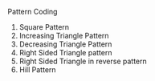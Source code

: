 Pattern Coding
1. Square Pattern
2. Increasing Triangle Pattern
3. Decreasing Triangle Pattern
4. Right Sided Triangle pattern
5. Right Sided Triangle  in reverse pattern
6. Hill Pattern